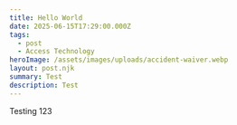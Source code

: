 ```yaml
---
title: Hello World
date: 2025-06-15T17:29:00.000Z
tags:
  - post
  - Access Technology
heroImage: /assets/images/uploads/accident-waiver.webp
layout: post.njk
summary: Test
description: Test
---
```

Testing 123
